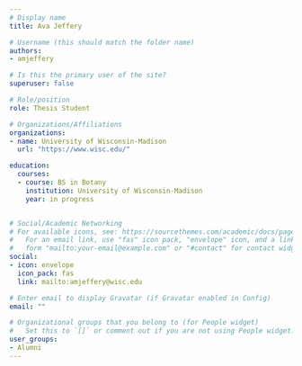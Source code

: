 ```yaml
---
# Display name
title: Ava Jeffery

# Username (this should match the folder name)
authors:
- amjeffery

# Is this the primary user of the site?
superuser: false

# Role/position
role: Thesis Student

# Organizations/Affiliations
organizations:
- name: University of Wisconsin-Madison
  url: "https://www.wisc.edu/"

education:
  courses:
  - course: BS in Botany
    institution: University of Wisconsin-Madison
    year: in progress


# Social/Academic Networking
# For available icons, see: https://sourcethemes.com/academic/docs/page-builder/#icons
#   For an email link, use "fas" icon pack, "envelope" icon, and a link in the
#   form "mailto:your-email@example.com" or "#contact" for contact widget.
social:
- icon: envelope
  icon_pack: fas
  link: mailto:amjeffery@wisc.edu

# Enter email to display Gravatar (if Gravatar enabled in Config)
email: ""

# Organizational groups that you belong to (for People widget)
#   Set this to `[]` or comment out if you are not using People widget.
user_groups:
- Alumni
---
```



